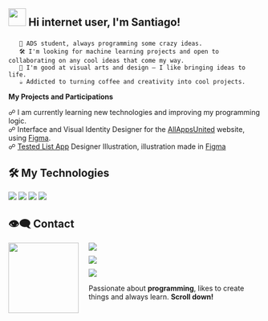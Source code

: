 ## <img src="https://media.giphy.com/media/hvRJCLFzcasrR4ia7z/giphy.gif" width="35"> Hi internet user, I'm Santiago! 

###
       🎒 ADS student, always programming some crazy ideas.
       🛠️ I'm looking for machine learning projects and open to collaborating on any cool ideas that come my way.
       💬 I'm good at visual arts and design — I like bringing ideas to life.
       ☕ Addicted to turning coffee and creativity into cool projects.
       

**My Projects and Participations**

<p>

☍ I am currently learning new technologies and improving my programming logic.</br>
☍ Interface and Visual Identity Designer for the <a href="https://allappsunited.com/">AllAppsUnited</a> website, using <a href="https://www.figma.com/design/gaPiCdqe1b1pcG6ak4i6jT/-2-Weeks--Site-Dn.?m=auto&t=gGZGM7xYBFpYHrqI-1">Figma</a>. </br>
☍ <a href="https://github.com/dKally/shopping-list">Tested List App</a> Designer Illustration, illustration made in <a href="https://www.figma.com/design/DcwV5rthnzGTV4CdlQa2CT/%5BAPP%5D-Lista-de-Compras?m=auto&t=a2IuFqfvaQDNdBhL-6">Figma</a>

</p> 


## 🛠️ My Technologies

<p align="left">
  
  <img src="https://img.shields.io/badge/HTML5%20-%201?logo=html5&color=black">
  <img src="https://img.shields.io/badge/JavaScript%20-%202?logo=javascript&color=black">
  <img src="https://img.shields.io/badge/CSS3%20-%201?logo=css3&logoColor=%231572B6&color=black">
  <img src="https://img.shields.io/badge/Figma-%201?style=flat&logo=figma&logoColor=%231572B6&color=black">

</p>


## 👁️‍🗨️ Contact

<img align="left" src="https://i.pinimg.com/originals/35/44/33/354433250e9f08ac409d7639c33814af.gif" width="140" style="margin-right: 20px;">

<div style="margin-left: 140px;">

<a href="https://www.linkedin.com/in/santiago-santos-63a73516a/">
  <img src="https://img.shields.io/badge/Linkedin-%201?style=for-the-badge&logo=linkedin&logoColor=white&color=0A66C2" style="margin-bottom: 10px;">
</a><br>

<a href="https://github.com/santhws">
  <img src="https://img.shields.io/badge/GitHub-%201?style=for-the-badge&logo=github&logoColor=white&color=333333" style="margin-bottom: 10px;">
</a><br>

<a href="https://discord.gg/Vm4GQHyQ6c">
  <img src="https://img.shields.io/badge/Discord-%201?style=for-the-badge&logo=discord&logoColor=white&color=5865F2">
</a>

</div>


<p>
  Passionate about <b>programming</b>, likes to create things and always learn. <b>Scroll down!</b>
</p>

